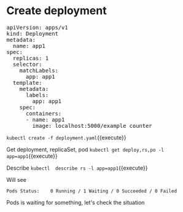 # Create deployment

<pre class="file" data-filename="deployment.yaml" data-target="replace">
apiVersion: apps/v1
kind: Deployment
metadata:
  name: app1
spec:
  replicas: 1
  selector:
    matchLabels:
      app: app1
  template:
    metadata:
      labels:
        app: app1
    spec:
      containers:
      - name: app1
        image: localhost:5000/example_counter
</pre>

`kubectl create -f deployment.yaml`{{execute}}

Get deployment, replicaSet, pod
`kubectl get deploy,rs,po -l app=app1`{{execute}}

Describe
`kubectl  describe rs -l app=app1`{{execute}}

Will see

```
Pods Status:    0 Running / 1 Waiting / 0 Succeeded / 0 Failed
```

Pods is waiting for something, let's check the situation

